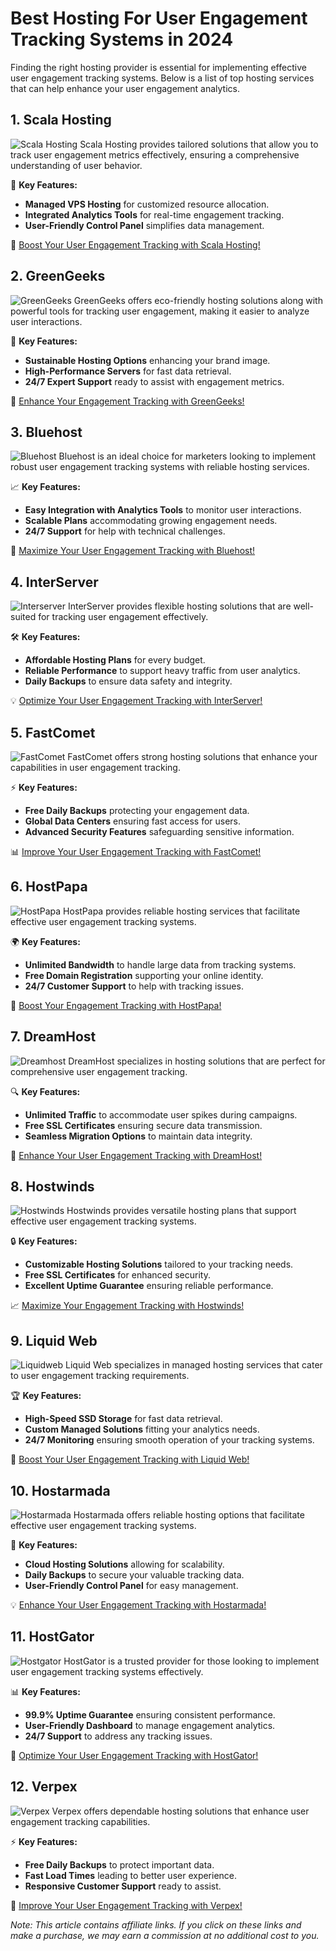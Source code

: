 # Best Hosting For User Engagement Tracking Systems in 2024

Finding the right hosting provider is essential for implementing effective user engagement tracking systems. Below is a list of top hosting services that can help enhance your user engagement analytics.

## 1. **Scala Hosting**

![Scala Hosting](https://i.imgur.com/uJ5JIK3.png "Scala Web Hosting")
Scala Hosting provides tailored solutions that allow you to track user engagement metrics effectively, ensuring a comprehensive understanding of user behavior.

🔑 **Key Features:**
- **Managed VPS Hosting** for customized resource allocation.
- **Integrated Analytics Tools** for real-time engagement tracking.
- **User-Friendly Control Panel** simplifies data management.

🔗 [Boost Your User Engagement Tracking with Scala Hosting!](https://snipitx.com/scala-jy)

## 2. **GreenGeeks**

![GreenGeeks](https://i.imgur.com/eEwuntu.jpg "GreenGeeks Hosting")
GreenGeeks offers eco-friendly hosting solutions along with powerful tools for tracking user engagement, making it easier to analyze user interactions.

🌱 **Key Features:**
- **Sustainable Hosting Options** enhancing your brand image.
- **High-Performance Servers** for fast data retrieval.
- **24/7 Expert Support** ready to assist with engagement metrics.

🌿 [Enhance Your Engagement Tracking with GreenGeeks!](https://snipitx.com/greengeeks-jy)

## 3. **Bluehost**

![Bluehost](https://i.imgur.com/PasFF9E.jpeg "Bluehost Hosting")
Bluehost is an ideal choice for marketers looking to implement robust user engagement tracking systems with reliable hosting services.

📈 **Key Features:**
- **Easy Integration with Analytics Tools** to monitor user interactions.
- **Scalable Plans** accommodating growing engagement needs.
- **24/7 Support** for help with technical challenges.

🚀 [Maximize Your User Engagement Tracking with Bluehost!](https://snipitx.com/bluehost-jy)

## 4. **InterServer**

![Interserver](https://i.imgur.com/OM5dOEW.jpeg "Interserver Hosting")
InterServer provides flexible hosting solutions that are well-suited for tracking user engagement effectively.

🛠️ **Key Features:**
- **Affordable Hosting Plans** for every budget.
- **Reliable Performance** to support heavy traffic from user analytics.
- **Daily Backups** to ensure data safety and integrity.

💡 [Optimize Your User Engagement Tracking with InterServer!](https://snipitx.com/interserver-jy)

## 5. **FastComet**

![FastComet](https://i.imgur.com/7qgXuWp.png "FastComet Hosting")
FastComet offers strong hosting solutions that enhance your capabilities in user engagement tracking.

⚡ **Key Features:**
- **Free Daily Backups** protecting your engagement data.
- **Global Data Centers** ensuring fast access for users.
- **Advanced Security Features** safeguarding sensitive information.

📊 [Improve Your User Engagement Tracking with FastComet!](https://snipitx.com/fastcomet-jy)

## 6. **HostPapa**

![HostPapa](https://i.imgur.com/ouDTkvl.jpeg "HostPapa Hosting")
HostPapa provides reliable hosting services that facilitate effective user engagement tracking systems.

🌍 **Key Features:**
- **Unlimited Bandwidth** to handle large data from tracking systems.
- **Free Domain Registration** supporting your online identity.
- **24/7 Customer Support** to help with tracking issues.

💼 [Boost Your Engagement Tracking with HostPapa!](https://snipitx.com/hostpapa-jy)

## 7. **DreamHost**

![Dreamhost](https://i.imgur.com/rXIg8ip.jpeg "Dreamhost Hosting")
DreamHost specializes in hosting solutions that are perfect for comprehensive user engagement tracking.

🔍 **Key Features:**
- **Unlimited Traffic** to accommodate user spikes during campaigns.
- **Free SSL Certificates** ensuring secure data transmission.
- **Seamless Migration Options** to maintain data integrity.

🚀 [Enhance Your User Engagement Tracking with DreamHost!](https://snipitx.com/dreamhost-jy)

## 8. **Hostwinds**

![Hostwinds](https://i.imgur.com/53aSNXx.jpeg "Hostwinds Hosting")
Hostwinds provides versatile hosting plans that support effective user engagement tracking systems.

🔒 **Key Features:**
- **Customizable Hosting Solutions** tailored to your tracking needs.
- **Free SSL Certificates** for enhanced security.
- **Excellent Uptime Guarantee** ensuring reliable performance.

📈 [Maximize Your Engagement Tracking with Hostwinds!](https://snipitx.com/hostwinds-jy)

## 9. **Liquid Web**

![Liquidweb](https://i.imgur.com/4IvT9SC.jpeg "Liquidweb Hosting")
Liquid Web specializes in managed hosting services that cater to user engagement tracking requirements.

🏆 **Key Features:**
- **High-Speed SSD Storage** for fast data retrieval.
- **Custom Managed Solutions** fitting your analytics needs.
- **24/7 Monitoring** ensuring smooth operation of your tracking systems.

🔗 [Boost Your User Engagement Tracking with Liquid Web!](https://snipitx.com/liquidweb-jy)

## 10. **Hostarmada**

![Hostarmada](https://i.imgur.com/KFbdf3o.jpeg "Hostarmada Hosting")
Hostarmada offers reliable hosting options that facilitate effective user engagement tracking systems.

🌟 **Key Features:**
- **Cloud Hosting Solutions** allowing for scalability.
- **Daily Backups** to secure your valuable tracking data.
- **User-Friendly Control Panel** for easy management.

💡 [Enhance Your User Engagement Tracking with Hostarmada!](https://snipitx.com/hostarmada-jy)

## 11. **HostGator**

![Hostgator](https://i.imgur.com/BcVkH57.jpeg "Hostgator Hosting")
HostGator is a trusted provider for those looking to implement user engagement tracking systems effectively.

📊 **Key Features:**
- **99.9% Uptime Guarantee** ensuring consistent performance.
- **User-Friendly Dashboard** to manage engagement analytics.
- **24/7 Support** to address any tracking issues.

🔗 [Optimize Your User Engagement Tracking with HostGator!](https://snipitx.com/hostgator-jy)

## 12. **Verpex**

![Verpex](https://i.imgur.com/6x5LhiS.jpeg "Verpex Hosting")
Verpex offers dependable hosting solutions that enhance user engagement tracking capabilities.

⚡ **Key Features:**
- **Free Daily Backups** to protect important data.
- **Fast Load Times** leading to better user experience.
- **Responsive Customer Support** ready to assist.

🚀 [Improve Your User Engagement Tracking with Verpex!](https://snipitx.com/verpex-jy)

*Note: This article contains affiliate links. If you click on these links and make a purchase, we may earn a commission at no additional cost to you.*
